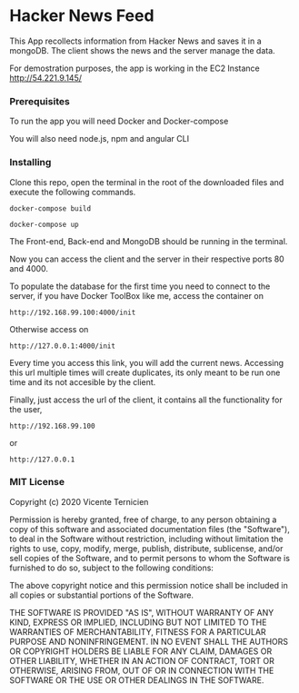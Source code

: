 # Hacker News Feed

This App recollects information from Hacker News and saves it in a mongoDB. The client shows the news and the server manage the data.

For demostration purposes, the app is working in the EC2 Instance http://54.221.9.145/

### Prerequisites

To run the app you will need Docker and Docker-compose

You will also need node.js, npm and angular CLI

### Installing

Clone this repo, open the terminal in the root of the downloaded files and execute the following commands.

```
docker-compose build

docker-compose up
```

The Front-end, Back-end and MongoDB should be running in the terminal.

Now you can access the client and the server in their respective ports 80 and 4000.

To populate the database for the first time you need to connect to the server, if you have Docker ToolBox like me, access the container on

```
http://192.168.99.100:4000/init
```
Otherwise access on
```
http://127.0.0.1:4000/init
```

Every time you access this link, you will add the current news. Accessing this url multiple times will create duplicates, its only meant to be run one time and its not accesible by the client.

Finally, just access the url of the client, it contains all the functionality for the user, 

```
http://192.168.99.100
```
or
```
http://127.0.0.1
```

### MIT License

Copyright (c) 2020 Vicente Ternicien

Permission is hereby granted, free of charge, to any person obtaining a copy
of this software and associated documentation files (the "Software"), to deal
in the Software without restriction, including without limitation the rights
to use, copy, modify, merge, publish, distribute, sublicense, and/or sell
copies of the Software, and to permit persons to whom the Software is
furnished to do so, subject to the following conditions:

The above copyright notice and this permission notice shall be included in all
copies or substantial portions of the Software.

THE SOFTWARE IS PROVIDED "AS IS", WITHOUT WARRANTY OF ANY KIND, EXPRESS OR
IMPLIED, INCLUDING BUT NOT LIMITED TO THE WARRANTIES OF MERCHANTABILITY,
FITNESS FOR A PARTICULAR PURPOSE AND NONINFRINGEMENT. IN NO EVENT SHALL THE
AUTHORS OR COPYRIGHT HOLDERS BE LIABLE FOR ANY CLAIM, DAMAGES OR OTHER
LIABILITY, WHETHER IN AN ACTION OF CONTRACT, TORT OR OTHERWISE, ARISING FROM,
OUT OF OR IN CONNECTION WITH THE SOFTWARE OR THE USE OR OTHER DEALINGS IN THE
SOFTWARE.
